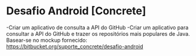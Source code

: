 # Desafio Android [Concrete]

-Criar um aplicativo de consulta a API do GitHub
-Criar um aplicativo para consultar a API do GitHub e trazer os repositórios mais populares de Java. Basear-se no mockup fornecido:
https://bitbucket.org/suporte_concrete/desafio-android
